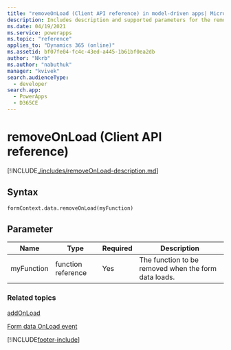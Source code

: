 ```yaml
---
title: "removeOnLoad (Client API reference) in model-driven apps| MicrosoftDocs"
description: Includes description and supported parameters for the removeOnLoad method.
ms.date: 04/19/2021
ms.service: powerapps
ms.topic: "reference"
applies_to: "Dynamics 365 (online)"
ms.assetid: bf07fe04-fc4c-43ed-a445-1b61bf0ea2db
author: "Nkrb"
ms.author: "nabuthuk"
manager: "kvivek"
search.audienceType: 
  - developer
search.app: 
  - PowerApps
  - D365CE
---
```

# removeOnLoad (Client API reference)



[!INCLUDE[./includes/removeOnLoad-description.md](./includes/removeOnLoad-description.md)]

## Syntax

`formContext.data.removeOnLoad(myFunction)`

## Parameter

|Name|Type|Required|Description|
|--|--|--|--|
|myFunction|function reference|Yes|The function to be removed when the form data loads.|

### Related topics

[addOnLoad](addOnLoad.md)

[Form data OnLoad event](../events/form-data-onload.md)



[!INCLUDE[footer-include](../../../../../includes/footer-banner.md)]